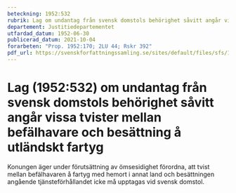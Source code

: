 ```yaml
---
beteckning: 1952:532
rubrik: Lag om undantag från svensk domstols behörighet såvitt angår vissa tvister mellan befälhavare och besättning å utländskt fartyg
departement: Justitiedepartementet
utfardad_datum: 1952-06-30
publicerad_datum: 2021-10-04
forarbeten: "Prop. 1952:170; 2LU 44; Rskr 392"
pdf_url: https://svenskforfattningssamling.se/sites/default/files/sfs/1952-06/SFS1952-532.pdf
---
```


# Lag (1952:532) om undantag från svensk domstols behörighet såvitt angår vissa tvister mellan befälhavare och besättning å utländskt fartyg

Konungen äger under förutsättning av ömsesidighet förordna, att tvist mellan befälhavaren å fartyg med hemort i annat land och besättningen angående tjänsteförhållandet icke må upptagas vid svensk domstol.